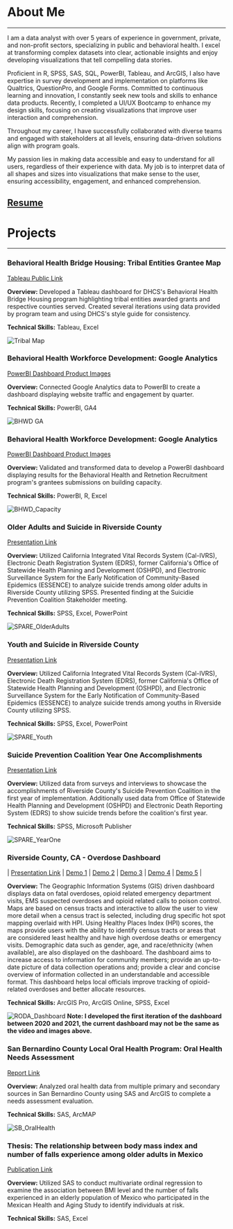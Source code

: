 # About Me
* * *
I am a data analyst with over 5 years of experience in government, private, and non-profit sectors, specializing in public and behavioral health. I excel at transforming complex datasets into clear, actionable insights and enjoy developing visualizations that tell compelling data stories.

Proficient in R, SPSS, SAS, SQL, PowerBI, Tableau, and ArcGIS, I also have expertise in survey development and implementation on platforms like Qualtrics, QuestionPro, and Google Forms. Committed to continuous learning and innovation, I constantly seek new tools and skills to enhance data products. Recently, I completed a UI/UX Bootcamp to enhance my design skills, focusing on creating visualizations that improve user interaction and comprehension.

Throughout my career, I have successfully collaborated with diverse teams and engaged with stakeholders at all levels, ensuring data-driven solutions align with program goals.

My passion lies in making data accessible and easy to understand for all users, regardless of their experience with data. My job is to interpret data of all shapes and sizes into visualizations that make sense to the user, ensuring accessibility, engagement, and enhanced comprehension.

## [Resume](/assets/PDFs/Resume20240527.pdf)

# Projects
* * *
### Behavioral Health Bridge Housing: Tribal Entities Grantee Map
[Tableau Public Link](https://public.tableau.com/app/profile/ds.notifications/viz/DATA-643-BHBH-TribalMapv2024_5_20_17164173451340/TribalEntitiesMapFINAL)

**Overview:** Developed a Tableau dashboard for DHCS's Behavioral Health Bridge Housing program highlighting tribal entities awarded grants and respective counties served. Created several iterations using data provided by program team and using DHCS's style guide for consistency.

**Technical Skills:** Tableau, Excel

![Tribal Map](/assets/img/tribalmap.png)

### Behavioral Health Workforce Development: Google Analytics 
[PowerBI Dashboard Product Images](/assets/PDFs/BHWD_GA.pdf)

**Overview:** Connected Google Analytics data to PowerBI to create a dashboard displaying website traffic and engagement by quarter.

**Technical Skills:** PowerBI, GA4

![BHWD GA](/assets/img/BHWDGA.png)

### Behavioral Health Workforce Development: Google Analytics 
[PowerBI Dashboard Product Images](/assets/PDFs/BHRR_Capacity.pdf)

**Overview:** Validated and transformed data to develop a PowerBI dashboard displaying results for the Behavioral Health and Retnetion Recruitment program's grantees submissions on building capacity.

**Technical Skills:** PowerBI, R, Excel

![BHWD_Capacity](/assets/img/BHRRCapacity.png)

### Older Adults and Suicide in Riverside County
[Presentation Link](https://www.rivcospc.org/sites/default/files/DATA/pdfs/Older%20Adults%20and%20Suicide%20in%20Riverside%20County.pdf)

**Overview:** Utilized California Integrated Vital Records System (Cal-IVRS), Electronic Death Registration System (EDRS), former California's Office of Statewide Health Planning and Development (OSHPD), and Electronic Surveillance System for the Early Notification of Community-Based Epidemics (ESSENCE) to analyze suicide trends among older adults in Riverside County utilizing SPSS. Presented finding at the Suicidie Prevention Coalition Stakeholder meeting.

**Technical Skills:** SPSS, Excel, PowerPoint

![SPARE_OlderAdults](/assets/img/SPARE_OlderAdults.png)

### Youth and Suicide in Riverside County
[Presentation Link](https://www.rivcospc.org/sites/default/files/DATA/pdfs/Youth%20and%20Suicide%20in%20Riverside%20County.pdf)

**Overview:** Utilized California Integrated Vital Records System (Cal-IVRS), Electronic Death Registration System (EDRS), former California's Office of Statewide Health Planning and Development (OSHPD), and Electronic Surveillance System for the Early Notification of Community-Based Epidemics (ESSENCE) to analyze suicide trends among youths in Riverside County utilizing SPSS.

**Technical Skills:** SPSS, Excel, PowerPoint

![SPARE_Youth](/assets/img/SPARE_Youth.png)

### Suicide Prevention Coalition Year One Accomplishments
[Presentation Link](https://www.rivcospc.org/sites/default/files/DATA/pdfs/Year%20One%20Accomplishments%20Infographic%20NEW%20LOGO%20PDF%20.pdf)

**Overview:** Utilized data from surveys and interviews to showcase the accomplishments of Riverside County's Suicide Prevention Coalition in the first year of implementation. Additionally used data from Office of Statewide Health Planning and Development (OSHPD) and Electronic Death Reporting System (EDRS) to show suicide trends before the coalition's first year.

**Technical Skills:** SPSS, Microsoft Publisher

![SPARE_YearOne](/assets/img/SPARE_YearOne.png)

### Riverside County, CA - Overdose Dashboard
| [Presentation Link](/assets/PDFs/RODA_Dashboard.pdf) | [Demo 1](/assets/img/Demo_1.mp4) | [Demo 2](/assets/img/Demo_2.mp4) | [Demo 3](/assets/img/Demo_3.mp4) | [Demo 4](/assets/img/Demo_4.mp4) | [Demo 5](/assets/img/Demo_5.mp4) |

**Overview:** The Geographic Information Systems (GIS) driven dashboard displays data on fatal overdoses, opioid related emergency department visits, EMS suspected overdoses and opioid related calls to poison control. Maps are based on census tracts and interactive to allow the user to view more detail when a census tract is selected, including drug specific hot spot mapping overlaid with HPI. Using Healthy Places Index (HPI) scores, the maps provide users with the ability to identify census tracts or areas that are considered least healthy and have high overdose deaths or emergency visits. Demographic data such as gender, age, and race/ethnicity (when available), are also displayed on the dashboard. The dashboard aims to increase access to information for community members; provide an up-to-date picture of data collection operations and; provide a clear and concise overview of information collected in an understandable and accessible format. This dashboard helps local officials improve tracking of opioid-related overdoses and better allocate resources.

**Technical Skills:** ArcGIS Pro, ArcGIS Online, SPSS, Excel

![RODA_Dashboard](/assets/img/RODA_Dashboard.png)
**Note: I developed the first iteration of the dashboard between 2020 and 2021, the current dashboard may not be the same as the video and images above.**

### San Bernardino County Local Oral Health Program: Oral Health Needs Assessment
[Report Link](https://smilesbc.org/wp-content/uploads/sites/40/2020/03/SB-Oral-Health-Needs-Assessment_FINAL-9-27-19.pdf)

**Overview:** Analyzed oral health data from multiple primary and secondary sources in San Bernardino County using SAS and ArcGIS to complete a needs assessment evaluation.  

**Technical Skills:** SAS, ArcMAP

![SB_OralHealth](/assets/img/SB_OralHealth.png)

### Thesis: The relationship between body mass index and number of falls experience among older adults in Mexico
[Publication Link](https://www.proquest.com/openview/5581d63c62af95b6ff1e81af8a9df4b7/1.pdf?pq-origsite=gscholar&cbl=18750)

**Overview:** Utilized SAS to conduct multivariate ordinal regression to examine the association between BMI level and the number of falls experienced in an elderly population of Mexico who participated in the Mexican Health and Aging Study to identify individuals at risk. 

**Technical Skills:** SAS, Excel
